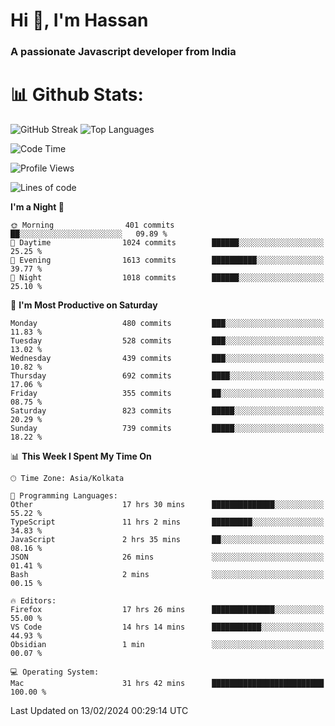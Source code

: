 # Hi 👋, I'm Hassan
### A passionate Javascript developer from India


# 📊 Github Stats:
![GitHub Streak](https://github-readme-streak-stats.herokuapp.com/?user=codeblooded47&theme=dracula&hide_border=false)
![Top Languages](https://github-readme-stats.vercel.app/api/top-langs/?username=codeblooded47&layout=compact&theme=dracula)



<!--START_SECTION:waka-->
![Code Time](http://img.shields.io/badge/Code%20Time-272%20hrs%2016%20mins-blue)

![Profile Views](http://img.shields.io/badge/Profile%20Views-9-blue)

![Lines of code](https://img.shields.io/badge/From%20Hello%20World%20I%27ve%20Written-23.4%20million%20lines%20of%20code-blue)

**I'm a Night 🦉** 

```text
🌞 Morning                401 commits         ██░░░░░░░░░░░░░░░░░░░░░░░   09.89 % 
🌆 Daytime                1024 commits        ██████░░░░░░░░░░░░░░░░░░░   25.25 % 
🌃 Evening                1613 commits        ██████████░░░░░░░░░░░░░░░   39.77 % 
🌙 Night                  1018 commits        ██████░░░░░░░░░░░░░░░░░░░   25.10 % 
```
📅 **I'm Most Productive on Saturday** 

```text
Monday                   480 commits         ███░░░░░░░░░░░░░░░░░░░░░░   11.83 % 
Tuesday                  528 commits         ███░░░░░░░░░░░░░░░░░░░░░░   13.02 % 
Wednesday                439 commits         ███░░░░░░░░░░░░░░░░░░░░░░   10.82 % 
Thursday                 692 commits         ████░░░░░░░░░░░░░░░░░░░░░   17.06 % 
Friday                   355 commits         ██░░░░░░░░░░░░░░░░░░░░░░░   08.75 % 
Saturday                 823 commits         █████░░░░░░░░░░░░░░░░░░░░   20.29 % 
Sunday                   739 commits         █████░░░░░░░░░░░░░░░░░░░░   18.22 % 
```


📊 **This Week I Spent My Time On** 

```text
🕑︎ Time Zone: Asia/Kolkata

💬 Programming Languages: 
Other                    17 hrs 30 mins      ██████████████░░░░░░░░░░░   55.22 % 
TypeScript               11 hrs 2 mins       █████████░░░░░░░░░░░░░░░░   34.83 % 
JavaScript               2 hrs 35 mins       ██░░░░░░░░░░░░░░░░░░░░░░░   08.16 % 
JSON                     26 mins             ░░░░░░░░░░░░░░░░░░░░░░░░░   01.41 % 
Bash                     2 mins              ░░░░░░░░░░░░░░░░░░░░░░░░░   00.15 % 

🔥 Editors: 
Firefox                  17 hrs 26 mins      ██████████████░░░░░░░░░░░   55.00 % 
VS Code                  14 hrs 14 mins      ███████████░░░░░░░░░░░░░░   44.93 % 
Obsidian                 1 min               ░░░░░░░░░░░░░░░░░░░░░░░░░   00.07 % 

💻 Operating System: 
Mac                      31 hrs 42 mins      █████████████████████████   100.00 % 
```


 Last Updated on 13/02/2024 00:29:14 UTC
<!--END_SECTION:waka-->

